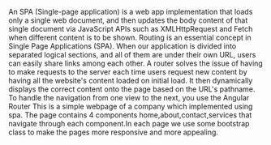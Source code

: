 An SPA (Single-page application) is a web app implementation that loads only a single web document, and then updates the body content of that single document via JavaScript APIs such as XMLHttpRequest and Fetch when different content is to be shown. 
Routing is an essential concept in Single Page Applications (SPA). When our application is divided into separated logical sections, and all of them are under their own URL, users can easily share links among each other. A router solves the issue of having to make requests to the server each time users request new content by having all the website's content loaded on initial load. It then dynamically displays the correct content onto the page based on the URL's pathname.
To handle the navigation from one view to the next, you use the Angular Router This is a simple webpage of a company which implemented using spa.
The page contains 4 components home,about,contact,services that navigate through each component.In each page we use some bootstrap class to make the pages more responsive and more appealing.
